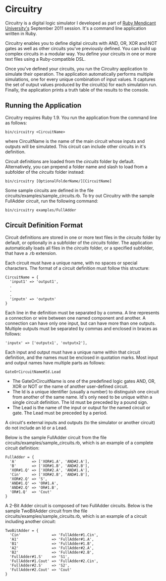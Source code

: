 # Circuitry

Circuitry is a digital logic simulator I developed as part of [Ruby Mendicant University's](http://university.rubymendicant.com/) September 2011 session. It's a command line application written in Ruby.

Circuitry enables you to define digital circuits with AND, OR, XOR and NOT gates as well as other circuits you've previously defined. You can build up complex circuits in a modular way. You define your circuits in one or more text files using a Ruby-compatible DSL.

Once you've defined your circuits, you run the Circuitry application to simulate their operation. The application automatically performs multiple simulations, one for every unique combination of input values. It captures the set of output values produced by the circuit(s) for each simulation run. Finally, the application prints a truth table of the results to the console.

## Running the Application

Circuitry requires Ruby 1.9. You run the application from the command line as follows:

    bin/circuitry <CircuitName>
  
where CircuitName is the name of the main circuit whose inputs and outputs will be simulated. This circuit can include other circuits in it's definition.

Circuit definitions are loaded from the *circuits* folder by default. Alternatively, you can prepend a folder name and slash to load from a subfolder of the *circuits* folder instead:

    bin/circuitry [OptionalFolderName/][CircuitName]

Some sample circuits are defined in the file circuits/examples/sample_circuits.rb. To try out Circuitry with the sample FullAdder circuit, run the following command:

    bin/circuitry examples/FullAdder

## Circuit Definition Format

Circuit definitions are stored in one or more text files in the *circuits* folder by default, or optionally in a subfolder of the *circuits* folder. The application automatically loads all files in the *circuits* folder, or a specified subfolder, that have a .rb extension.

Each circuit must have a unique name, with no spaces or special characters. The format of a circuit definition must follow this structure:

    CircuitName = {
      'input1' => 'output1',
      .
      .
      .
      'inputn' => 'outputn'
    }

Each line in the definition must be separated by a comma. A line represents a connection or wire between one named component and another. A connection can have only one input, but can have more than one outputs. Multiple outputs must be separated by commas and enclosed in braces as follows:

    'inputx' => ['outputx1', 'outputx2'],

Each input and output must have a unique name within that circuit definition, and the names must be enclosed in quotation marks. Most input and output names have multiple parts as follows:

    GateOrCircuitName#Id.Lead

- The GateOrCircuitName is one of the predefined logic gates AND, OR, XOR or NOT or the name of another user-defined circuit.
- The Id is a unique identifier (usually a number) to distinguish one circuit from another of the same name. Id's only need to be unique within a single circuit definition. The Id must be preceded by a pound sign.
- The Lead is the name of the input or output for the named circuit or gate. The Lead must be preceded by a period.

A circuit's external inputs and outputs (to the simulator or another circuit) do not include an Id or a Lead.

Below is the sample FullAdder circuit from the file circuits/examples/sample_circuits.rb, which is an example of a complete circuit definition:

    FullAdder = {
      'A'       => ['XOR#1.A', 'AND#2.A'],
      'B'       => ['XOR#1.B', 'AND#2.B'],
      'XOR#1.Q' => ['XOR#2.A', 'AND#1.A'],
      'Cin'     => ['XOR#2.B', 'AND#1.B'],
      'XOR#2.Q' => 'S',
      'AND#1.Q' => 'OR#1.A',
      'AND#2.Q' => 'OR#1.B',
      'OR#1.Q'  => 'Cout'
    }

A 2-Bit Adder circuit is composed of two FullAdder circuits. Below is the sample TwoBitAdder circuit from the file circuits/examples/sample_circuits.rb, which is an example of a circuit including another circuit:

    TwoBitAdder = {
      'Cin'              => 'FullAdder#1.Cin',
      'A1'               => 'FullAdder#1.A',
      'B1'               => 'FullAdder#1.B',
      'A2'               => 'FullAdder#2.A',
      'B2'               => 'FullAdder#2.B',
      'FullAdder#1.S'    => 'S1',
      'FullAdder#1.Cout' => 'FullAdder#2.Cin',
      'FullAdder#2.S'    => 'S2',
      'FullAdder#2.Cout' => 'Cout'
    }

